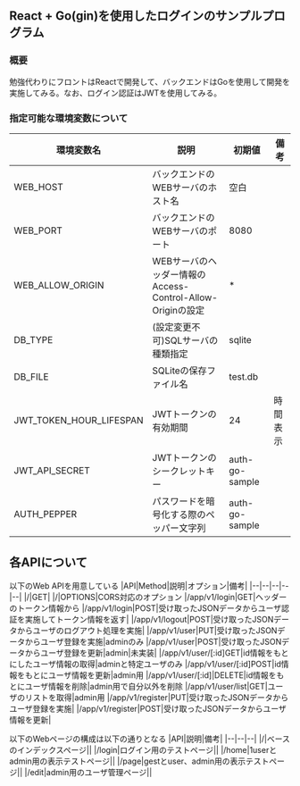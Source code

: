 ## React + Go(gin)を使用したログインのサンプルプログラム

### 概要

勉強代わりにフロントはReactで開発して、バックエンドはGoを使用して開発を実施してみる。なお、ログイン認証はJWTを使用してみる。

### 指定可能な環境変数について

| 環境変数名              | 説明                                                       | 初期値         | 備考     |
| ----------------------- | ---------------------------------------------------------- | -------------- | -------- |
| WEB_HOST                | バックエンドのWEBサーバのホスト名                          | 空白           |
| WEB_PORT                | バックエンドのWEBサーバのポート                            | 8080           |
| WEB_ALLOW_ORIGIN        | WEBサーバのヘッダー情報のAccess-Control-Allow-Originの設定 | \*             |
| DB_TYPE                 | (設定変更不可)SQLサーバの種類指定                          | sqlite         |
| DB_FILE                 | SQLiteの保存ファイル名                                     | test.db        |
| JWT_TOKEN_HOUR_LIFESPAN | JWTトークンの有効期間                                      | 24             | 時間表示 |
| JWT_API_SECRET          | JWTトークンのシークレットキー                              | auth-go-sample |
| AUTH_PEPPER             | パスワードを暗号化する際のペッパー文字列                   | auth-go-sample |

## 各APIについて

以下のWeb APIを用意している
|API|Method|説明|オプション|備考|
|--|--|--|--|--|
|/|GET|
|/|OPTIONS|CORS対応のオプション
|/app/v1/login|GET|ヘッダーのトークン情報から
|/app/v1/login|POST|受け取ったJSONデータからユーザ認証を実施してトークン情報を返す|
|/app/v1/logout|POST|受け取ったJSONデータからユーザのログアウト処理を実施|
|/app/v1/user|PUT|受け取ったJSONデータからユーザ登録を実施|adminのみ
|/app/v1/user|POST|受け取ったJSONデータからユーザ登録を更新|admin|未実装|
|/app/v1/user/[:id]GET|id情報をもとにしたユーザ情報の取得|adminと特定ユーザのみ
|/app/v1/user/[:id]POST|id情報をもとにユーザ情報を更新|admin用
|/app/v1/user/[:id]|DELETE|id情報をもとにユーザ情報を削除|admin用で自分以外を削除
|/app/v1/user/list|GET|ユーザのリストを取得|admin用
|/app/v1/register|PUT|受け取ったJSONデータからユーザ登録を実施|
|/app/v1/register|POST|受け取ったJSONデータからユーザ情報を更新|

以下のWebページの構成は以下の通りとなる
|API|説明|備考|
|--|--|--|
|/|ベースのインデックスページ||
|/login|ログイン用のテストページ||
|/home|1userとadmin用の表示テストページ||
|/page|gestとuser、admin用の表示テストページ||
|/edit|admin用のユーザ管理ページ||
